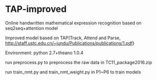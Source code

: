 # TAP-improved
Online handwritten mathematical expression recognition based on seq2seq+attention model

Improved model based on TAP(Track, Attend and Parse, http://staff.ustc.edu.cn/~jundu/Publications/publications/1.pdf) 

Environment: python 2.7+theano 1.0.4

run preprocess.py to preprocess the raw data in TC11_package2016.zip

run train_nmt.py and train_nmt_weight.py in P1~P6 to train models
